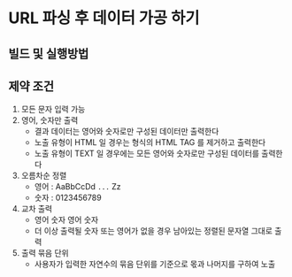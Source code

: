 # URL 파싱 후 데이터 가공 하기

## 빌드 및 실행방법

## 제약 조건

1. 모든 문자 입력 가능
2. 영어, 숫자만 출력
    - 결과 데이터는 영어와 숫자로만 구성된 데이터만 출력한다
    - 노출 유형이 HTML 일 경우는 형식의 HTML TAG 를 제거하고 출력한다  
    - 노출 유형이 TEXT 일 경우에는 모든 영어와 숫자로만 구성된 데이터를 출력한다
3. 오름차순 정렬
    - 영어 : AaBbCcDd `...` Zz
    - 숫자 : 0123456789
4. 교차 출력
    - 영어 숫자 영어 숫자
    - 더 이상 출력될 숫자 또는 영어가 없을 경우 남아있는 정렬된 문자열 그대로 출력
5. 출력 묶음 단위
    - 사용자가 입력한 자연수의 묶음 단위를 기준으로 몫과 나머지를 구하여 노출
